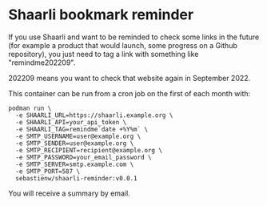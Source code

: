 # Shaarli bookmark reminder

If you use Shaarli and want to be reminded to check some links in the future (for example a product that would launch, some progress on a Github repository), you just need to tag a link with something like "remindme202209".

202209 means you want to check that website again in September 2022.

This container can be run from a cron job on the first of each month with:

```
podman run \
  -e SHAARLI_URL=https://shaarli.example.org \
  -e SHAARLI_API=your_api_token \
  -e SHAARLI_TAG=remindme`date +%Y%m` \
  -e SMTP_USERNAME=user@example.org \
  -e SMTP_SENDER=user@example.org \
  -e SMTP_RECIPIENT=recipient@example.org \
  -e SMTP_PASSWORD=your_email_password \
  -e SMTP_SERVER=smtp.example.com \
  -e SMTP_PORT=587 \
  sebastienw/shaarli-reminder:v0.0.1
```

You will receive a summary by email.